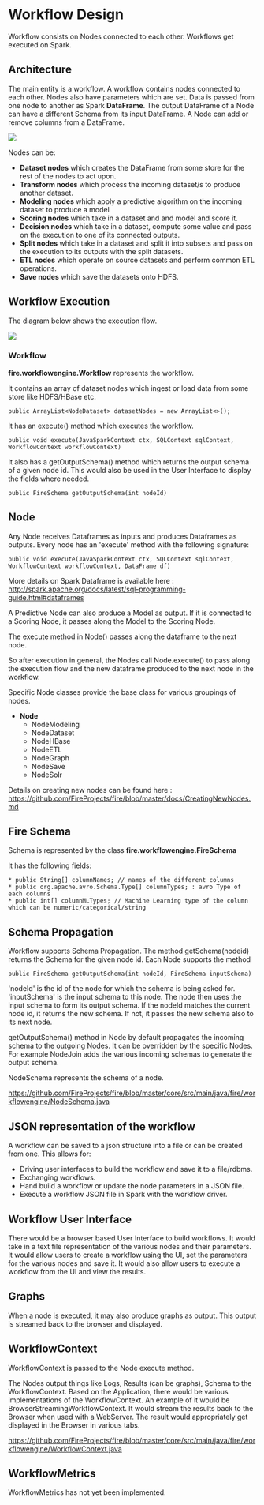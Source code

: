 # Workflow Design

Workflow consists on Nodes connected to each other. Workflows get executed on Spark.

## Architecture

The main entity is a workflow. A workflow contains nodes connected to each other. Nodes also have parameters
which are set. Data is passed from one node to another as Spark **DataFrame**. The output DataFrame of a Node can
have a different Schema from its input DataFrame. A Node can add or remove columns from a DataFrame.


<img src="https://github.com/FireProjects/fire/blob/master/docs/images/Workflow.png"/>

Nodes can be:

* **Dataset nodes** which creates the DataFrame from some store for the rest of the nodes to act upon.
* **Transform nodes** which process the incoming dataset/s to produce another dataset.
* **Modeling nodes** which apply a predictive algorithm on the incoming dataset to produce a model
* **Scoring nodes** which take in a dataset and and model and score it.
* **Decision nodes** which take in a dataset, compute some value and pass on the execution to one of its connected outputs.
* **Split nodes** which take in a dataset and split it into subsets and pass on the execution to its outputs with the split datasets.
* **ETL nodes** which operate on source datasets and perform common ETL operations.
* **Save nodes** which save the datasets onto HDFS.

## Workflow Execution

The diagram below shows the execution flow.


<img src="https://github.com/FireProjects/fire/blob/master/docs/images/Architecture.png"/>


### Workflow

**fire.workflowengine.Workflow** represents the workflow.

It contains an array of dataset nodes which ingest or load data from some store like HDFS/HBase etc.

    public ArrayList<NodeDataset> datasetNodes = new ArrayList<>();

It has an execute() method which executes the workflow.

    public void execute(JavaSparkContext ctx, SQLContext sqlContext, WorkflowContext workflowContext)

It also has a getOutputSchema() method which returns the output schema of a given node id. This would also be used
in the User Interface to display the fields where needed.

    public FireSchema getOutputSchema(int nodeId)


## Node

Any Node receives Dataframes as inputs and produces Dataframes as outputs. Every node has an 'execute' method with
the following signature:

	public void execute(JavaSparkContext ctx, SQLContext sqlContext, WorkflowContext workflowContext, DataFrame df)

More details on Spark Dataframe is available here : http://spark.apache.org/docs/latest/sql-programming-guide.html#dataframes

A Predictive Node can also produce a Model as output. If it is connected to a Scoring Node, it passes along the Model
to the Scoring Node.

The execute method in Node() passes along the dataframe to the next node.

So after execution in general, the Nodes call Node.execute() to pass along the execution flow and the new dataframe
produced to the next node in the workflow.

Specific Node classes provide the base class for various groupings of nodes.

* **Node**
	* NodeModeling
	* NodeDataset
	* NodeHBase
	* NodeETL
	* NodeGraph
	* NodeSave
	* NodeSolr

Details on creating new nodes can be found here : https://github.com/FireProjects/fire/blob/master/docs/CreatingNewNodes.md

## Fire Schema

Schema is represented by the class **fire.workflowengine.FireSchema**

It has the following fields:

    * public String[] columnNames; // names of the different columns
    * public org.apache.avro.Schema.Type[] columnTypes; : avro Type of each columns
    * public int[] columnMLTypes; // Machine Learning type of the column which can be numeric/categorical/string



## Schema Propagation

Workflow supports Schema Propagation. The method getSchema(nodeid) returns the Schema for the given node id. Each Node supports the method

	public FireSchema getOutputSchema(int nodeId, FireSchema inputSchema)

'nodeId' is the id of the node for which the schema is being asked for. 'inputSchema' is the input schema to this node.
The node then uses the input schema to form its output schema. If the nodeId matches the current node
id, it returns the new schema. If not, it passes the new schema also to its next node.

getOutputSchema() method in Node by default propagates the incoming schema to the outgoing Nodes. It can be overridden by
the specific Nodes. For example NodeJoin adds the various incoming schemas to generate the output schema.

NodeSchema represents the schema of a node.

https://github.com/FireProjects/fire/blob/master/core/src/main/java/fire/workflowengine/NodeSchema.java



## JSON representation of the workflow

A workflow can be saved to a json structure into a file or can be created from one. This allows for:

* Driving user interfaces to build the workflow and save it to a file/rdbms.
* Exchanging workflows.
* Hand build a workflow or update the node parameters in a JSON file.
* Execute a workflow JSON file in Spark with the workflow driver.

## Workflow User Interface

There would be a browser based User Interface to build workflows. It would take in a text file representation of the
various nodes and their parameters. It would allow users to create a workflow using the UI, set the parameters for
the various nodes and save it. It would also allow users to execute a workflow from the UI and view the results.

## Graphs

When a node is executed, it may also produce graphs as output. This output is streamed back to the browser and displayed.


## WorkflowContext

WorkflowContext is passed to the Node execute method.

The Nodes output things like Logs, Results (can be graphs), Schema to the WorkflowContext. Based on the Application,
there would be various implementations of the WorkflowContext. An example of it would be BrowserStreamingWorkflowContext. It would stream the results back to the Browser when used with a WebServer. The result would appropriately get displayed in the Browser in various tabs.

https://github.com/FireProjects/fire/blob/master/core/src/main/java/fire/workflowengine/WorkflowContext.java

## WorkflowMetrics

WorkflowMetrics has not yet been implemented.




